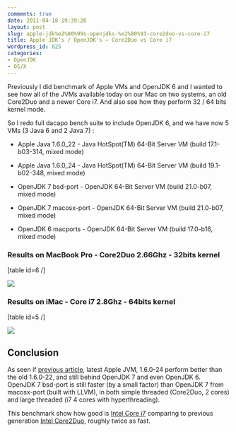 ```yaml
---
comments: true
date: 2011-04-18 19:39:20
layout: post
slug: apple-jdk%e2%80%99s-openjdks-%e2%80%93-core2duo-vs-core-i7
title: Apple JDK’s / OpenJDK's – Core2Duo vs Core i7
wordpress_id: 825
categories:
- OpenJDK
- OS/X
---
```


Previously I did benchmark of Apple VMs and OpenJDK 6 and I wanted to see how all of the JVMs available today on our Mac on two systems, an old Core2Duo and a newer Core i7. And also see how they perform 32 / 64 bits kernel mode.

So I redo full dacapo bench suite to include OpenJDK 6, and we have now 5 VMs (3 Java 6 and 2 Java 7) :




	
  * Apple Java 1.6.0_22 - Java HotSpot(TM) 64-Bit Server VM (build 17.1-b03-314, mixed mode)

	
  * Apple Java 1.6.0_24 - Java HotSpot(TM) 64-Bit Server VM (build 19.1-b02-348, mixed mode)

	
  * OpenJDK 7 bsd-port - OpenJDK 64-Bit Server VM (build 21.0-b07, mixed mode)

	
  * OpenJDK 7 macosx-port - OpenJDK 64-Bit Server VM (build 21.0-b07, mixed mode)

	
  * OpenJDK 6 macports - OpenJDK 64-Bit Server VM (build 17.0-b16, mixed mode)





### Results on MacBook Pro - Core2Duo 2.66Ghz - 32bits kernel



[table id=6 /]

[![](http://blog.hgomez.net/wp-content/uploads/2011/04/BenchJVMs-MBP-1024x555.png)](http://blog.hgomez.net/wp-content/uploads/2011/04/BenchJVMs-MBP.png)



### Results on iMac - Core i7 2.8Ghz -  64bits kernel



[table id=5 /]

[![](http://blog.hgomez.net/wp-content/uploads/2011/04/BenchIMac-1024x549.png)](http://blog.hgomez.net/wp-content/uploads/2011/04/BenchIMac.png)





## Conclusion



As seen if [previous article](http://blog.hgomez.net/2011/04/16/apple-jdks-openjdk-back-to-benchs/),  latest Apple JVM, 1.6.0-24 perform better than the old 1.6.0-22, and still behind OpenJDK 7 and even OpenJDK 6.  OpenJDK 7 bsd-port is still faster (by a small factor) than OpenJDK 7 from macosx-port (built with LLVM), in both simple threaded (Core2Duo, 2 cores) and large threaded (i7 4 cores with hyperthreading).

This benchmark show how good is [Intel Core i7](http://ark.intel.com/Product.aspx?id=41316) comparing to previous generation [Intel Core2Duo](http://ark.intel.com/Product.aspx?id=37130&code=T9550), roughly twice as fast.


